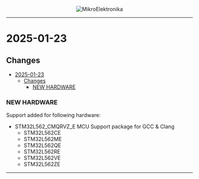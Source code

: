 <p align="center">
  <img src="http://www.mikroe.com/img/designs/beta/logo_small.png?raw=true" alt="MikroElektronika"/>
</p>

---

# 2025-01-23

## Changes

- [2025-01-23](#2025-01-23)
  - [Changes](#changes)
    - [NEW HARDWARE](#new-hardware)

### NEW HARDWARE

Support added for following hardware:

+ STM32L562_CMQRVZ_E MCU Support package for GCC & Clang
  + STM32L562CE
  + STM32L562ME
  + STM32L562QE
  + STM32L562RE
  + STM32L562VE
  + STM32L562ZE

---
